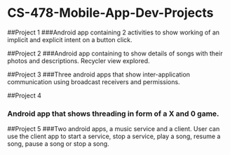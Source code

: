 # CS-478-Mobile-App-Dev-Projects

##Project 1
###Android app containing 2 activities to show working of an implicit and explicit intent on a button click.

##Project 2
###Android app containing to show details of songs with their photos and descriptions. Recycler view explored.

##Project 3
###Three android apps that show inter-application communication using broadcast receivers and permissions.

##Project 4
### Android app that shows threading in form of a X and 0 game. 

##Project 5
###Two android apps, a music service and a client. User can use the client app to start a service, stop a service, play a song, resume a song, pause a song or stop a song.

